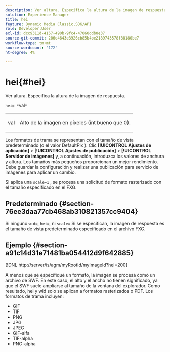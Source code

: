 ```yaml
---
description: Ver altura. Especifica la altura de la imagen de respuesta.
solution: Experience Manager
title: hei
feature: Dynamic Media Classic,SDK/API
role: Developer,User
exl-id: dcc9311d-4157-490b-9fc4-47060ddb0e37
source-git-commit: 206e4643e3926cb85b4be2189743578f88180be7
workflow-type: tm+mt
source-wordcount: '172'
ht-degree: 4%

---
```


# hei{#hei}

Ver altura. Especifica la altura de la imagen de respuesta.

`hei= *`val`*`

<table id="simpletable_627E67D201744588815325F3C55F76A5"> 
 <tr class="strow"> 
  <td class="stentry"> <p><span class="codeph"> <span class="varname"> val</span></span> </p> </td> 
  <td class="stentry"> <p>Alto de la imagen en píxeles (int bueno que 0). </p></td> 
 </tr> 
</table>

Los formatos de trama se representan con el tamaño de vista predeterminado (o el valor DefaultPix ). Clic **[!UICONTROL Ajustes de aplicación]** > **[!UICONTROL Ajustes de publicación]** > **[!UICONTROL Servidor de imágenes]** y, a continuación, introduzca los valores de anchura y altura. Los tamaños más pequeños proporcionan un mejor rendimiento. Debe guardar la configuración y realizar una publicación para servicio de imágenes para aplicar un cambio.

Si aplica una `scale=1` , se procesa una solicitud de formato rasterizado con el tamaño especificado en el FXG.

## Predeterminado {#section-76ee3daa77cb468ab310821357cc9404}

Si ninguno `wid=`, `hei=`, ni `scale=` Si se especifican, la imagen de respuesta es el tamaño de vista predeterminado especificado en el archivo FXG.

## Ejemplo {#section-a91c14d31e71481ba054412d9f642885}

[!DNL http://server/is/agm/myRootId/myImageId?hei=200]

A menos que se especifique un formato, la imagen se procesa como un archivo de SWF. En este caso, el alto y el ancho no tienen significado, ya que el SWF suele ampliarse al tamaño de la ventana del explorador. Como resultado, hei y wid solo se aplican a formatos rasterizados o PDF. Los formatos de trama incluyen:

* GIF
* TIF
* PNG
* JPG
* JPEG
* GIF-alfa
* TIF-alpha
* PNG-alpha
